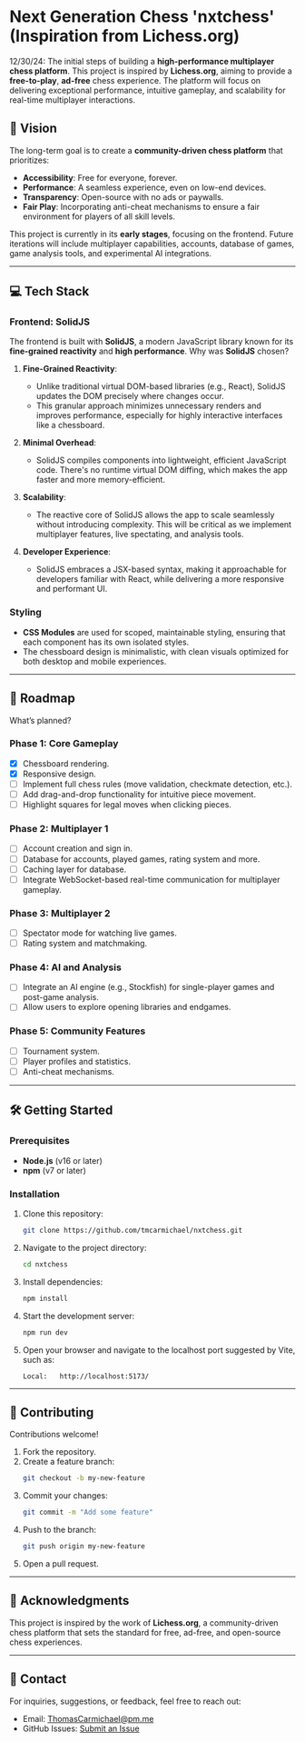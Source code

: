 # Next Generation Chess 'nxtchess' (Inspiration from Lichess.org)

12/30/24:
The initial steps of building a **high-performance multiplayer chess platform**. This project is inspired by **Lichess.org**, aiming to provide a **free-to-play**, **ad-free** chess experience. The platform will focus on delivering exceptional performance, intuitive gameplay, and scalability for real-time multiplayer interactions.

## 🚀 Vision

The long-term goal is to create a **community-driven chess platform** that prioritizes:

- **Accessibility**: Free for everyone, forever.
- **Performance**: A seamless experience, even on low-end devices.
- **Transparency**: Open-source with no ads or paywalls.
- **Fair Play**: Incorporating anti-cheat mechanisms to ensure a fair environment for players of all skill levels.

This project is currently in its **early stages**, focusing on the frontend. Future iterations will include multiplayer capabilities, accounts, database of games, game analysis tools, and experimental AI integrations.

---

## 💻 Tech Stack

### Frontend: **SolidJS**

The frontend is built with **SolidJS**, a modern JavaScript library known for its **fine-grained reactivity** and **high performance**. Why was **SolidJS** chosen?

1. **Fine-Grained Reactivity**:

   - Unlike traditional virtual DOM-based libraries (e.g., React), SolidJS updates the DOM precisely where changes occur.
   - This granular approach minimizes unnecessary renders and improves performance, especially for highly interactive interfaces like a chessboard.

2. **Minimal Overhead**:

   - SolidJS compiles components into lightweight, efficient JavaScript code. There's no runtime virtual DOM diffing, which makes the app faster and more memory-efficient.

3. **Scalability**:

   - The reactive core of SolidJS allows the app to scale seamlessly without introducing complexity. This will be critical as we implement multiplayer features, live spectating, and analysis tools.

4. **Developer Experience**:
   - SolidJS embraces a JSX-based syntax, making it approachable for developers familiar with React, while delivering a more responsive and performant UI.

### Styling

- **CSS Modules** are used for scoped, maintainable styling, ensuring that each component has its own isolated styles.
- The chessboard design is minimalistic, with clean visuals optimized for both desktop and mobile experiences.

---

## 📜 Roadmap

What’s planned?

### Phase 1: Core Gameplay

- [x] Chessboard rendering.
- [x] Responsive design.
- [ ] Implement full chess rules (move validation, checkmate detection, etc.).
- [ ] Add drag-and-drop functionality for intuitive piece movement.
- [ ] Highlight squares for legal moves when clicking pieces.

### Phase 2: Multiplayer 1

- [ ] Account creation and sign in.
- [ ] Database for accounts, played games, rating system and more.
- [ ] Caching layer for database.
- [ ] Integrate WebSocket-based real-time communication for multiplayer gameplay.

### Phase 3: Multiplayer 2

- [ ] Spectator mode for watching live games.
- [ ] Rating system and matchmaking.

### Phase 4: AI and Analysis

- [ ] Integrate an AI engine (e.g., Stockfish) for single-player games and post-game analysis.
- [ ] Allow users to explore opening libraries and endgames.

### Phase 5: Community Features

- [ ] Tournament system.
- [ ] Player profiles and statistics.
- [ ] Anti-cheat mechanisms.

---

## 🛠️ Getting Started

### Prerequisites

- **Node.js** (v16 or later)
- **npm** (v7 or later)

### Installation

1. Clone this repository:
   ```bash
   git clone https://github.com/tmcarmichael/nxtchess.git
   ```
2. Navigate to the project directory:
   ```bash
   cd nxtchess
   ```
3. Install dependencies:
   ```bash
   npm install
   ```
4. Start the development server:
   ```bash
   npm run dev
   ```
5. Open your browser and navigate to the localhost port suggested by Vite, such as:
   ```
   Local:   http://localhost:5173/
   ```

---

## 🤝 Contributing

Contributions welcome!

1. Fork the repository.
2. Create a feature branch:
   ```bash
   git checkout -b my-new-feature
   ```
3. Commit your changes:
   ```bash
   git commit -m "Add some feature"
   ```
4. Push to the branch:
   ```bash
   git push origin my-new-feature
   ```
5. Open a pull request.

---

## 🌟 Acknowledgments

This project is inspired by the work of **Lichess.org**, a community-driven chess platform that sets the standard for free, ad-free, and open-source chess experiences.

---

## 📧 Contact

For inquiries, suggestions, or feedback, feel free to reach out:

- Email: ThomasCarmichael@pm.me
- GitHub Issues: [Submit an Issue](https://github.com/tmcarmichael/nxtchess/issues)
